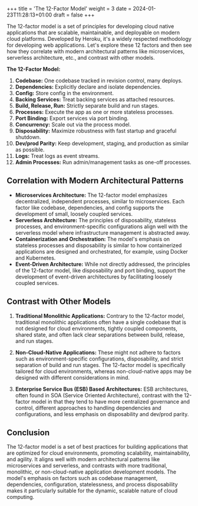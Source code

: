 +++
title = 'The 12-Factor Model'
weight = 3
date = 2024-01-23T11:28:13+01:00
draft = false
+++

The 12-factor model is a set of principles for developing cloud native applications that are scalable, maintainable, and deployable on modern cloud platforms. Developed by Heroku, it's a widely respected methodology for developing web applications. Let's explore these 12 factors and then see how they correlate with modern architectural patterns like microservices, serverless architecture, etc., and contrast with other models.

**The 12-Factor Model:**

1. **Codebase:** One codebase tracked in revision control, many deploys.
2. **Dependencies:** Explicitly declare and isolate dependencies.
3. **Config:** Store config in the environment.
4. **Backing Services:** Treat backing services as attached resources.
5. **Build, Release, Run:** Strictly separate build and run stages.
6. **Processes:** Execute the app as one or more stateless processes.
7. **Port Binding:** Export services via port binding.
8. **Concurrency:** Scale out via the process model.
9. **Disposability:** Maximize robustness with fast startup and graceful shutdown.
10. **Dev/prod Parity:** Keep development, staging, and production as similar as possible.
11. **Logs:** Treat logs as event streams.
12. **Admin Processes:** Run admin/management tasks as one-off processes.

## Correlation with Modern Architectural Patterns

- **Microservices Architecture:** The 12-factor model emphasizes decentralized, independent processes, similar to microservices. Each factor like codebase, dependencies, and config supports the development of small, loosely coupled services.
- **Serverless Architecture:** The principles of disposability, stateless processes, and environment-specific configurations align well with the serverless model where infrastructure management is abstracted away.
- **Containerization and Orchestration:** The model's emphasis on stateless processes and disposability is similar to how containerized applications are designed and orchestrated, for example, using Docker and Kubernetes.
- **Event-Driven Architecture:** While not directly addressed, the principles of the 12-factor model, like disposability and port binding, support the development of event-driven architectures by facilitating loosely coupled services.

## Contrast with Other Models

1. **Traditional Monolithic Applications:** Contrary to the 12-factor model, traditional monolithic applications often have a single codebase that is not designed for cloud environments, tightly coupled components, shared state, and often lack clear separations between build, release, and run stages.

2. **Non-Cloud-Native Applications:** These might not adhere to factors such as environment-specific configurations, disposability, and strict separation of build and run stages. The 12-factor model is specifically tailored for cloud environments, whereas non-cloud-native apps may be designed with different considerations in mind.

3. **Enterprise Service Bus (ESB) Based Architectures:** ESB architectures, often found in SOA (Service Oriented Architecture), contrast with the 12-factor model in that they tend to have more centralized governance and control, different approaches to handling dependencies and configurations, and less emphasis on disposability and dev/prod parity.

## Conclusion

The 12-factor model is a set of best practices for building applications that are optimized for cloud environments, promoting scalability, maintainability, and agility. It aligns well with modern architectural patterns like microservices and serverless, and contrasts with more traditional, monolithic, or non-cloud-native application development models. The model's emphasis on factors such as codebase management, dependencies, configuration, statelessness, and process disposability makes it particularly suitable for the dynamic, scalable nature of cloud computing.
